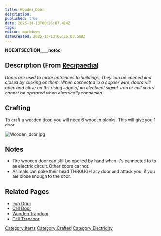 ```yaml
---
title: Wooden_Door
description: 
published: true
date: 2025-10-13T00:26:07.424Z
tags: 
editor: markdown
dateCreated: 2025-10-13T00:26:03.588Z
---
```


__NOEDITSECTION____notoc__

## Description (From [Recipaedia](.. "wikilink"))

*Doors are used to make entrances to buildings. They can be opened and
closed by clicking on them. When connected to a copper wire, doors will
open and close on the rising edge of an electrical signal. Iron or cell
doors cannot be operated when electrically connected.*

## Crafting

To craft a wooden door, you will need 6 wooden planks. This will give
you 1 door.

![Wooden_door.jpg](Wooden_door.jpg "Wooden_door.jpg")

## Notes

  - The wooden door can still be opened by hand when it's connected to
    to an electric circuit. Other doors cannot. 
  - Animals can poke their head THROUGH any door and attack you, if you
    are close enough to the door. 

## Related Pages

  - [Iron Door](Iron_Door "wikilink")
  - [Cell Door](Cell_Door.md "wikilink")
  - [Wooden Trapdoor](Wooden_Trapdoor.md "wikilink")
  - [Cell Trapdoor](Cell_Trapdoor.md "wikilink")

[Category:Items](Category:Items "wikilink")
[Category:Crafted](Category:Crafted "wikilink")
[Category:Electricity](Category:Electricity "wikilink")